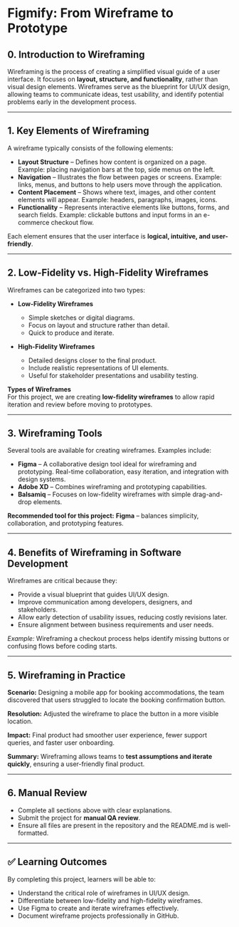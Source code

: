 # Figmify: From Wireframe to Prototype

## 0. Introduction to Wireframing
Wireframing is the process of creating a simplified visual guide of a user interface. It focuses on **layout, structure, and functionality**, rather than visual design elements. Wireframes serve as the blueprint for UI/UX design, allowing teams to communicate ideas, test usability, and identify potential problems early in the development process.

---

## 1. Key Elements of Wireframing
A wireframe typically consists of the following elements:

- **Layout Structure** – Defines how content is organized on a page. Example: placing navigation bars at the top, side menus on the left.
- **Navigation** – Illustrates the flow between pages or screens. Example: links, menus, and buttons to help users move through the application.
- **Content Placement** – Shows where text, images, and other content elements will appear. Example: headers, paragraphs, images, icons.
- **Functionality** – Represents interactive elements like buttons, forms, and search fields. Example: clickable buttons and input forms in an e-commerce checkout flow.

Each element ensures that the user interface is **logical, intuitive, and user-friendly**.

---

## 2. Low-Fidelity vs. High-Fidelity Wireframes
Wireframes can be categorized into two types:

- **Low-Fidelity Wireframes**
  - Simple sketches or digital diagrams.
  - Focus on layout and structure rather than detail.
  - Quick to produce and iterate.

- **High-Fidelity Wireframes**
  - Detailed designs closer to the final product.
  - Include realistic representations of UI elements.
  - Useful for stakeholder presentations and usability testing.

**Types of Wireframes**  
For this project, we are creating **low-fidelity wireframes** to allow rapid iteration and review before moving to prototypes.

---

## 3. Wireframing Tools
Several tools are available for creating wireframes. Examples include:

- **Figma** – A collaborative design tool ideal for wireframing and prototyping. Real-time collaboration, easy iteration, and integration with design systems.
- **Adobe XD** – Combines wireframing and prototyping capabilities.
- **Balsamiq** – Focuses on low-fidelity wireframes with simple drag-and-drop elements.

**Recommended tool for this project:** **Figma** – balances simplicity, collaboration, and prototyping features.

---

## 4. Benefits of Wireframing in Software Development
Wireframes are critical because they:

- Provide a visual blueprint that guides UI/UX design.
- Improve communication among developers, designers, and stakeholders.
- Allow early detection of usability issues, reducing costly revisions later.
- Ensure alignment between business requirements and user needs.

*Example:* Wireframing a checkout process helps identify missing buttons or confusing flows before coding starts.

---

## 5. Wireframing in Practice
**Scenario:** Designing a mobile app for booking accommodations, the team discovered that users struggled to locate the booking confirmation button.

**Resolution:** Adjusted the wireframe to place the button in a more visible location.

**Impact:** Final product had smoother user experience, fewer support queries, and faster user onboarding.

**Summary:** Wireframing allows teams to **test assumptions and iterate quickly**, ensuring a user-friendly final product.

---

## 6. Manual Review
- Complete all sections above with clear explanations.
- Submit the project for **manual QA review**.
- Ensure all files are present in the repository and the README.md is well-formatted.

---

## ✅ Learning Outcomes
By completing this project, learners will be able to:

- Understand the critical role of wireframes in UI/UX design.
- Differentiate between low-fidelity and high-fidelity wireframes.
- Use Figma to create and iterate wireframes effectively.
- Document wireframe projects professionally in GitHub.
